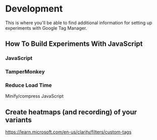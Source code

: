 # Development

This is where you'll be able to find additional information for setting up experiments with Google Tag Manager.

## How To Build Experiments With JavaScript

### JavaScript

### TamperMonkey

### Reduce Load Time
Minify/compress JavaScript

## Create heatmaps (and recording) of your variants
https://learn.microsoft.com/en-us/clarity/filters/custom-tags 

